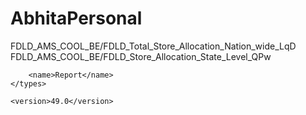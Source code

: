 # AbhitaPersonal

<types>
        <members>FDLD_AMS_COOL_BE/FDLD_Total_Store_Allocation_Nation_wide_LqD</members>
        <members>FDLD_AMS_COOL_BE/FDLD_Store_Allocation_State_Level_QPw</members>
        
        <name>Report</name>
    </types>

    <version>49.0</version>
</Package>
